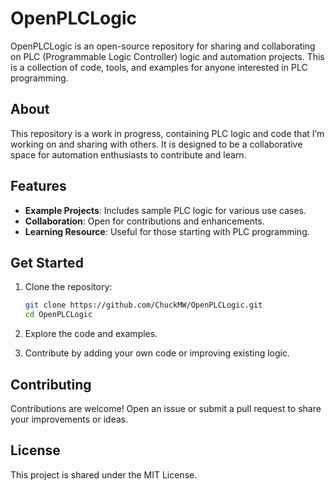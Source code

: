 # OpenPLCLogic

OpenPLCLogic is an open-source repository for sharing and collaborating on PLC (Programmable Logic Controller) logic and automation projects. This is a collection of code, tools, and examples for anyone interested in PLC programming.

## About

This repository is a work in progress, containing PLC logic and code that I’m working on and sharing with others. It is designed to be a collaborative space for automation enthusiasts to contribute and learn.

## Features

- **Example Projects**: Includes sample PLC logic for various use cases.
- **Collaboration**: Open for contributions and enhancements.
- **Learning Resource**: Useful for those starting with PLC programming.

## Get Started

1. Clone the repository:
   ```bash
   git clone https://github.com/ChuckMW/OpenPLCLogic.git
   cd OpenPLCLogic
   ```

2. Explore the code and examples.

3. Contribute by adding your own code or improving existing logic.

## Contributing

Contributions are welcome! Open an issue or submit a pull request to share your improvements or ideas.

## License

This project is shared under the MIT License.
